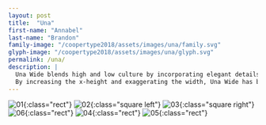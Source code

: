 ```yaml
---
layout: post
title:  "Una"
first-name: "Annabel"
last-name: "Brandon"
family-image: "/coopertype2018/assets/images/una/family.svg"
glyph-image: "/coopertype2018/assets/images/una/glyph.svg"
permalink: /una/
description: |
  Una Wide blends high and low culture by incorporating elegant details and classic proportions, with dot-matrix technology making it de rigueur for sophisticated receipts and labels.
  By increasing the x-height and exaggerating the width, Una Wide has been designed specifically for use with thermal printers at 10-12pt. With regular tests—resulting in the drawings being adapted—Una Wide maintains an even texture and open apertures despite the characteristic low resolutions offered by the printing medium, enabling it to print better than many serif typefaces.
---
```


![01](/coopertype2018/assets/images/una/01.jpg){:class="rect"}
![02](/coopertype2018/assets/images/una/02.jpg){:class="square left"}
![03](/coopertype2018/assets/images/una/03.jpg){:class="square right"}
![06](/coopertype2018/assets/images/una/06.jpg){:class="rect"}
![04](/coopertype2018/assets/images/una/04.jpg){:class="rect"}
![05](/coopertype2018/assets/images/una/05.jpg){:class="rect"}
